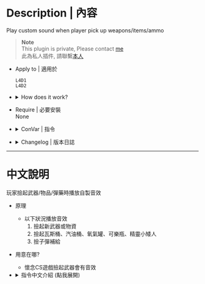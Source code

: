 # Description | 內容
Play custom sound when player pick up weapons/items/ammo

> __Note__ <br/>
This plugin is private, Please contact [me](https://github.com/fbef0102/Game-Private_Plugin#私人插件列表-private-plugins-list)<br/>
此為私人插件, 請聯繫[本人](https://github.com/fbef0102/Game-Private_Plugin#私人插件列表-private-plugins-list)

* Apply to | 適用於
    ```
    L4D1
    L4D2
    ```

* <details><summary>How does it work?</summary>

	* Play custom sound when pick up
        1. New weapon/item
        2. Prop tank、gas can、oxy tank、cola、gnome
        3. Ammo
    * Make the game feel more like counter strike :D
</details>

* Require | 必要安裝
<br/>None

* <details><summary>ConVar | 指令</summary>

	* cfg/sourcemod/l4d_pickup_sound.cfg
		```php
        // 0=Plugin off, 1=Plugin on.
        l4d_pickup_sound_enable "1"

        // (L4D2) Pick up weapons and items - sound file (relative to to sound/, empty=disable)
        l4d_pickup_sound_weapon "ui/gift_pickup.wav"

        // (L4D2) Pick up Ammo - sound file (relative to to sound/, empty=disable)
        l4d_pickup_sound_ammo "ui/gift_pickup.wav"

        // (L4D1) Pick up weapons and items - sound file (relative to to sound/, empty=disable)
        l4d_pickup_sound_weapon "items/itempickup.wav"

        // (L4D1) Pick up Ammo - sound file (relative to to sound/, empty=disable)
        l4d_pickup_sound_ammo "items/itempickup.wav"
		```
</details>

* <details><summary>Changelog | 版本日誌</summary>

    * v1.3 (2024-5-2)
        * Detect dual pistol pickup

    * v1.2 (2024-1-17)
        * Don't play sound if player is incapacitated

    * v1.1 (2024-1-13)
        * Add ammo pickup sound

    * v1.0 (2024-1-7)
        * Initial Release
</details>

- - - -
# 中文說明
玩家撿起武器/物品/彈藥時播放自製音效

* 原理
    * 以下狀況播放音效
        1. 撿起新武器或物資
        2. 撿起瓦斯桶、汽油桶、氧氣罐、可樂瓶、精靈小矮人
        3. 撿子彈補給

* 用意在哪?
    * 懷念CS遊戲撿起武器會有音效

* <details><summary>指令中文介紹 (點我展開)</summary>

	* cfg/sourcemod/l4d_pickup_sound.cfg
		```php
        // 0=關閉插件, 1=啟動插件
        l4d_pickup_sound_enable "1"

        // (L4D2) 撿起武器或物品時播放音效檔案 (路徑相對於 sound 資料夾, 空白=無音效)
        l4d_pickup_sound_weapon "ui/gift_pickup.wav"

        // (L4D2) 撿起子彈時播放音效檔案 (路徑相對於 sound 資料夾, 空白=無音效)
        l4d_pickup_sound_ammo "ui/gift_pickup.wav"

        // (L4D1) Pick up weapons and items - sound file (relative to to sound/, empty=disable)
        l4d_pickup_sound_weapon "items/itempickup.wav"

        // (L4D1) Pick up Ammo - sound file (relative to to sound/, empty=disable)
        l4d_pickup_sound_ammo "items/itempickup.wav"
		```
</details>

